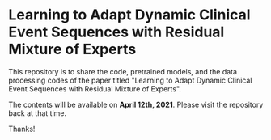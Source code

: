 # Learning to Adapt Dynamic Clinical Event Sequences with Residual Mixture of Experts

This repository is to share the code, pretrained models, and the data processing codes of the paper titled "Learning to Adapt Dynamic Clinical Event Sequences with Residual Mixture of Experts". 

The contents will be available on **April 12th, 2021**. 
Please visit the repository back at that time. 

Thanks!
